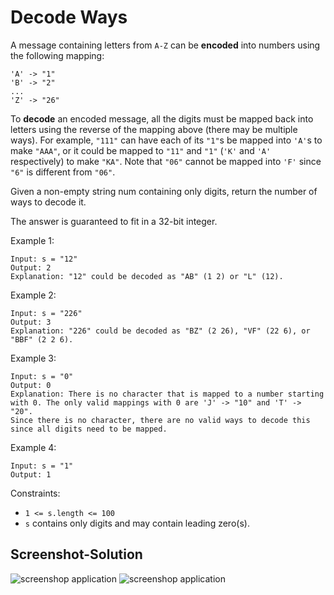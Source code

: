 # Decode Ways

A message containing letters from ```A-Z``` can be <b>encoded</b> into numbers using the following mapping:

```
'A' -> "1"
'B' -> "2"
...
'Z' -> "26"
```

To <b>decode</b> an encoded message, all the digits must be mapped back into letters using the reverse of the mapping above (there may be multiple ways). For example, ```"111"``` can have each of its ```"1"```s be mapped into ```'A'```s to make ```"AAA"```, or it could be mapped to ```"11"``` and ```"1"``` (```'K'``` and ```'A'``` respectively) to make ```"KA"```. Note that ```"06"``` cannot be mapped into ```'F'``` since ```"6"``` is different from ```"06"```.

Given a non-empty string num containing only digits, return the number of ways to decode it.

The answer is guaranteed to fit in a 32-bit integer.

 

Example 1:
```
Input: s = "12"
Output: 2
Explanation: "12" could be decoded as "AB" (1 2) or "L" (12).
```

Example 2:
```
Input: s = "226"
Output: 3
Explanation: "226" could be decoded as "BZ" (2 26), "VF" (22 6), or "BBF" (2 2 6).
```

Example 3:
```
Input: s = "0"
Output: 0
Explanation: There is no character that is mapped to a number starting with 0. The only valid mappings with 0 are 'J' -> "10" and 'T' -> "20".
Since there is no character, there are no valid ways to decode this since all digits need to be mapped.
```

Example 4:
```
Input: s = "1"
Output: 1
```

Constraints:

- ```1 <= s.length <= 100```
- ```s``` contains only digits and may contain leading zero(s).


Screenshot-Solution
---
![screenshop application](https://github.com/RefaelBeker7/C-Challenge-LeetCode/blob/main/Decode%20Ways/Screenshot2.png)
![screenshop application](https://github.com/RefaelBeker7/C-Challenge-LeetCode/blob/main/Decode%20Ways/Screenshot.png)

